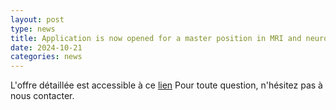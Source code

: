 ```yaml
---
layout: post
type: news
title: Application is now opened for a master position in MRI and neuroscience"
date: 2024-10-21
categories: news
---
```


L'offre détaillée est accessible à ce [lien](https://valeryozenne.github.io/images/Sujet_de_stage_Bordeaux.pdf)
Pour toute question, n'hésitez pas à nous contacter.


